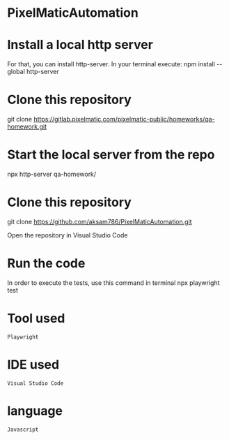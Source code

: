 # PixelMaticAutomation

# Install a local http server

For that, you can install http-server. In your terminal execute:
  npm install --global http-server

# Clone this repository
  git clone https://gitlab.pixelmatic.com/pixelmatic-public/homeworks/qa-homework.git

# Start the local server from the repo
  npx http-server qa-homework/
  
# Clone this repository
  git clone https://github.com/aksam786/PixelMaticAutomation.git

Open the repository in Visual Studio Code

# Run the code
In order to execute the tests, use this command in terminal
  npx playwright test
  
 
 # Tool used 
    Playwright
 # IDE used 
    Visual Studio Code
 # language 
    Javascript
  
